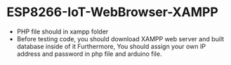 # ESP8266-IoT-WebBrowser-XAMPP

- PHP file should in xampp folder
- Before testing code, you should download XAMPP web server and built database inside of it Furthermore, You should assign your own IP address and password in php file and arduino file.
